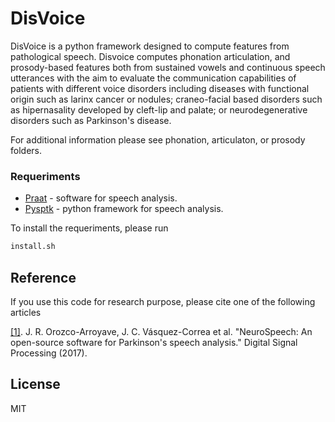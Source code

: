 # DisVoice

DisVoice is a python framework designed to compute features from pathological speech. Disvoice computes phonation articulation, and prosody-based features both from sustained vowels and continuous speech utterances with the aim to evaluate the communication capabilities of patients with different voice disorders including diseases with functional origin such as larinx cancer or nodules; craneo-facial based disorders such as hipernasality developed by cleft-lip and palate; or neurodegenerative disorders such as Parkinson's disease.

For additional information please see phonation, articulaton, or prosody folders.


### Requeriments

- [Praat](http://www.fon.hum.uva.nl/praat/) - software for speech analysis. 
- [Pysptk](http://pysptk.readthedocs.io/en/latest/) - python framework for speech analysis. 

To install the requeriments, please run 

```sh
install.sh
```

## Reference

If you use this code for research purpose, please cite one of the following articles

[[1]](http://www.sciencedirect.com/science/article/pii/S105120041730146X). J. R. Orozco-Arroyave, J. C. Vásquez-Correa et al. "NeuroSpeech: An open-source software for Parkinson's speech analysis." Digital Signal Processing (2017).

License
----

MIT

